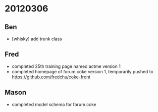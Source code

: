 # 20120306

## Ben
- [whisky] add trunk class



## Fred
- completed 25th training page named actme version 1
- completed homepage of forum.coke version 1, temporarily pushed to https://github.com/fredchu/coke-front



## Mason
- completed model schema for forum.coke
